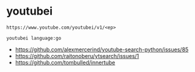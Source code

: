# youtubei

~~~
https://www.youtube.com/youtubei/v1/<ep>
~~~

~~~
youtubei language:go
~~~

- https://github.com/alexmercerind/youtube-search-python/issues/85
- https://github.com/raitonoberu/ytsearch/issues/1
- https://github.com/tombulled/innertube

